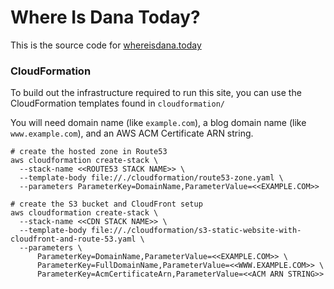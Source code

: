 
# Where Is Dana Today?

This is the source code for [whereisdana.today](http://whereisdana.today)

### CloudFormation

To build out the infrastructure required to run this site, you can use the CloudFormation templates found in `cloudformation/`

You will need domain name (like `example.com`), a blog domain name (like `www.example.com`), and an AWS ACM Certificate ARN string.
```
# create the hosted zone in Route53
aws cloudformation create-stack \
  --stack-name <<ROUTE53 STACK NAME>> \
  --template-body file://./cloudformation/route53-zone.yaml \
  --parameters ParameterKey=DomainName,ParameterValue=<<EXAMPLE.COM>>

# create the S3 bucket and CloudFront setup
aws cloudformation create-stack \
  --stack-name <<CDN STACK NAME>> \
  --template-body file://./cloudformation/s3-static-website-with-cloudfront-and-route-53.yaml \
  --parameters \
      ParameterKey=DomainName,ParameterValue=<<EXAMPLE.COM>> \
      ParameterKey=FullDomainName,ParameterValue=<<WWW.EXAMPLE.COM>> \
      ParameterKey=AcmCertificateArn,ParameterValue=<<ACM ARN STRING>>
```
